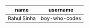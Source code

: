 | name         | username       |
|--------------|----------------|
| Rahul Sinha  | boy-who-codes  |
